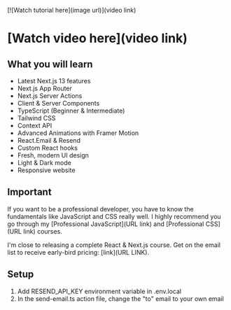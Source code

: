 [![Watch tutorial here](image url)](video link)

# [Watch video here](video link)

## What you will learn

- Latest Next.js 13 features
- Next.js App Router
- Next.js Server Actions
- Client & Server Components
- TypeScript (Beginner & Intermediate)
- Tailwind CSS
- Context API
- Advanced Animations with Framer Motion
- React.Email & Resend
- Custom React hooks
- Fresh, modern UI design
- Light & Dark mode
- Responsive website

## Important

If you want to be a professional developer, you have to know the fundamentals like JavaScript and CSS really well. I highly recommend you go through my [Professional JavaScript](URL link) and [Professional CSS](URL link) courses.

I'm close to releasing a complete React & Next.js course. Get on the email list to receive early-bird pricing: [link](URL LINK).

## Setup

1. Add RESEND_API_KEY environment variable in .env.local
2. In the send-email.ts action file, change the "to" email to your own email

